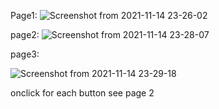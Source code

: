 Page1:
![Screenshot from 2021-11-14 23-26-02](https://user-images.githubusercontent.com/91279824/141692600-d9d6a7f4-a22e-42c9-978e-07696a88ec52.png)




page2:
![Screenshot from 2021-11-14 23-28-07](https://user-images.githubusercontent.com/91279824/141692664-02d473fb-35d8-47e0-9378-bfd6920fc2c4.png)




page3:

![Screenshot from 2021-11-14 23-29-18](https://user-images.githubusercontent.com/91279824/141692703-16a68e9c-6c06-412d-854f-08d05dbc7e9e.png)





onclick for each button see page 2 
